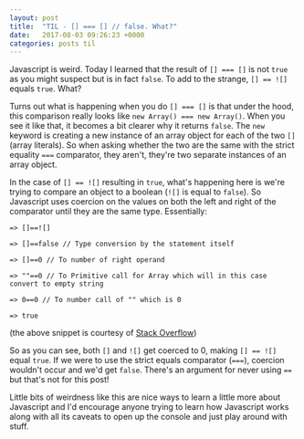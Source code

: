 ```yaml
---
layout: post
title:  "TIL - [] === [] // false. What?"
date:   2017-08-03 09:26:23 +0000
categories: posts til
---
```


Javascript is weird. Today I learned that the result of `[] === []` is not `true` as you might suspect but is in fact `false`. To add to the strange, `[] == ![]` equals `true`. What?

Turns out what is happening when you do `[] === []` is that under the hood, this comparison really looks like `new Array() === new Array()`. When you see it like that, it becomes a bit clearer why it returns `false`. The `new` keyword is creating a new instance of an array object for each of the two `[]` (array literals). So when asking whether the two are the same with the strict equality `===` comparator, they aren't, they're two separate instances of an array object.

In the case of `[] == ![]` resulting in `true`, what's happening here is we're trying to compare an object to a boolean (`![]` is equal to `false`). So Javascript uses coercion on the values on both the left and right of the comparator until they are the same type. Essentially:

```
=> []==![]

=> []==false // Type conversion by the statement itself

=> []==0 // To number of right operand

=> ""==0 // To Primitive call for Array which will in this case convert to empty string

=> 0==0 // To number call of "" which is 0

=> true
```

(the above snippet is courtesy of [Stack Overflow](https://stackoverflow.com/a/45444600/4969010))

So as you can see, both `[]` and `![]` get coerced to 0, making `[] == ![]` equal `true`. If we were to use the strict equals comparator (`===`), coercion wouldn't occur and we'd get `false`. There's an argument for never using `==` but that's not for this post!

Little bits of weirdness like this are nice ways to learn a little more about Javascript and I'd encourage anyone trying to learn how Javascript works along with all its caveats to open up the console and just play around with stuff.